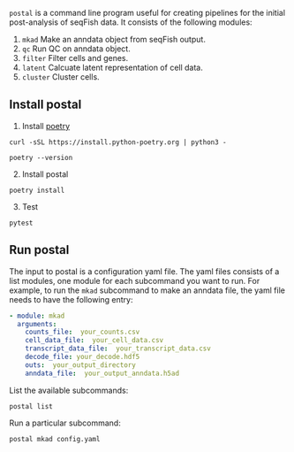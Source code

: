 `postal` is a command line program useful for creating pipelines for the
initial post-analysis of seqFish data.   It consists of the following modules:

1.  `mkad`  Make an anndata object from seqFish output.
2.  `qc`  Run QC on anndata object.
3. `filter`   Filter cells and genes.
4. `latent`  Calcuate latent representation of cell data.
5. `cluster`  Cluster cells.

## Install postal

1.  Install [poetry](https://python-poetry.org/docs/)

```
curl -sSL https://install.python-poetry.org | python3 -

poetry --version
```

2.  Install postal

```
poetry install
```

3.  Test

```
pytest
```

## Run postal

The input to postal is a configuration yaml file.  The yaml files consists of a list
modules, one module for each subcommand you want to run.  For example,
to run the `mkad` subcommand to make an anndata file, the yaml file needs to have the
following entry:

```yaml
- module: mkad
  arguments:
    counts_file:  your_counts.csv
    cell_data_file:  your_cell_data.csv
    transcript_data_file:  your_transcript_data.csv
    decode_file: your_decode.hdf5
    outs:  your_output_directory
	anndata_file:  your_output_anndata.h5ad
```

List the available subcommands:

```
postal list
```

Run a particular subcommand:

```
postal mkad config.yaml
```


